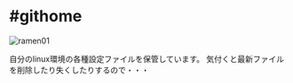 #githome
====

![ramen01](https://user-images.githubusercontent.com/46467979/68543278-5d481800-03f8-11ea-994a-cb83ef90940f.jpg)

自分のlinux環境の各種設定ファイルを保管しています。
気付くと最新ファイルを削除したり失くしたりするので・・・

